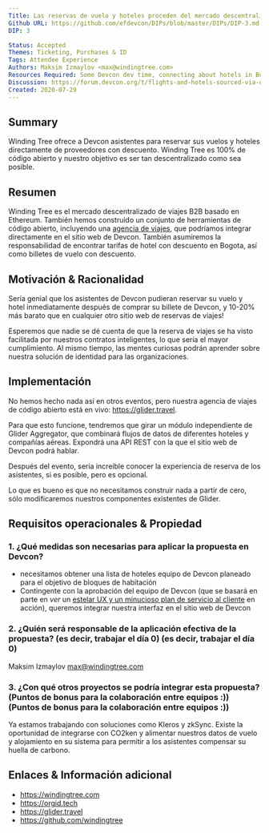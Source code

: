 ```yaml
---
Title: Las reservas de vuelo y hoteles proceden del mercado descentralizado de viajes de código abierto
Github URL: https://github.com/efdevcon/DIPs/blob/master/DIPs/DIP-3.md
DIP: 3

Status: Accepted
Themes: Ticketing, Purchases & ID
Tags: Attendee Experience
Authors: Maksim Izmaylov <max@windingtree.com>
Resources Required: Some Devcon dev time, connecting about hotels in Bogota
Discussion: https://forum.devcon.org/t/flights-and-hotels-sourced-via-decentralized-marketplace/42
Created: 2020-07-29
---
```


## Summary

Winding Tree ofrece a Devcon asistentes para reservar sus vuelos y hoteles directamente de proveedores con descuento. Winding Tree es 100% de código abierto y nuestro objetivo es ser tan descentralizado como sea posible.

## Resumen

Winding Tree es el mercado descentralizado de viajes B2B basado en Ethereum. También hemos construido un conjunto de herramientas de código abierto, incluyendo una [agencia de viajes](https://glider.travel), que podríamos integrar directamente en el sitio web de Devcon. También asumiremos la responsabilidad de encontrar tarifas de hotel con descuento en Bogota, así como billetes de vuelo con descuento.

## Motivación & Racionalidad

Sería genial que los asistentes de Devcon pudieran reservar su vuelo y hotel inmediatamente después de comprar su billete de Devcon, y 10-20% más barato que en cualquier otro sitio web de reservas de viajes!

Esperemos que nadie se dé cuenta de que la reserva de viajes se ha visto facilitada por nuestros contratos inteligentes, lo que sería el mayor cumplimiento. Al mismo tiempo, las mentes curiosas podrán aprender sobre nuestra solución de identidad para las organizaciones.

## Implementación

No hemos hecho nada así en otros eventos, pero nuestra agencia de viajes de código abierto está en vivo: https://glider.travel.

Para que esto funcione, tendremos que girar un módulo independiente de Glider Aggregator, que combinará flujos de datos de diferentes hoteles y compañías aéreas. Expondrá una API REST con la que el sitio web de Devcon podrá hablar.

Después del evento, sería increíble conocer la experiencia de reserva de los asistentes, si es posible, pero es opcional.

Lo que es bueno es que no necesitamos construir nada a partir de cero, sólo modificaremos nuestros componentes existentes de Glider.

## Requisitos operacionales & Propiedad

### 1. ¿Qué medidas son necesarias para aplicar la propuesta en Devcon?

- necesitamos obtener una lista de hoteles equipo de Devcon planeado para el objetivo de bloques de habitación
- Contingente con la aprobación del equipo de Devcon (que se basará en parte en _ver_ un [estelar UX y un minucioso plan de servicio al cliente](https://github.com/efdevcon/DIPs/pull/33) en acción), queremos integrar nuestra interfaz en el sitio web de Devcon

### 2. ¿Quién será responsable de la aplicación efectiva de la propuesta? (es decir, trabajar el día 0) (es decir, trabajar el día 0)

Maksim Izmaylov <max@windingtree.com>

### 3. ¿Con qué otros proyectos se podría integrar esta propuesta? (Puntos de bonus para la colaboración entre equipos :)) (Puntos de bonus para la colaboración entre equipos :))

Ya estamos trabajando con soluciones como Kleros y zkSync. Existe la oportunidad de integrarse con CO2ken y alimentar nuestros datos de vuelo y alojamiento en su sistema para permitir a los asistentes compensar su huella de carbono.

## Enlaces & Información adicional

- https://windingtree.com
- https://orgid.tech
- https://glider.travel
- https://github.com/windingtree
